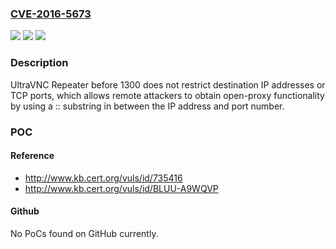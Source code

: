 ### [CVE-2016-5673](https://cve.mitre.org/cgi-bin/cvename.cgi?name=CVE-2016-5673)
![](https://img.shields.io/static/v1?label=Product&message=n%2Fa&color=blue)
![](https://img.shields.io/static/v1?label=Version&message=n%2Fa&color=blue)
![](https://img.shields.io/static/v1?label=Vulnerability&message=n%2Fa&color=brighgreen)

### Description

UltraVNC Repeater before 1300 does not restrict destination IP addresses or TCP ports, which allows remote attackers to obtain open-proxy functionality by using a :: substring in between the IP address and port number.

### POC

#### Reference
- http://www.kb.cert.org/vuls/id/735416
- http://www.kb.cert.org/vuls/id/BLUU-A9WQVP

#### Github
No PoCs found on GitHub currently.

